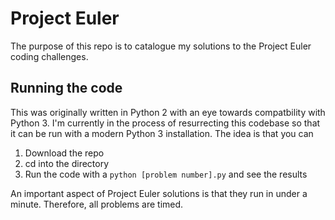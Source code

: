 # Project Euler
The purpose of this repo is to catalogue my solutions to the Project Euler coding challenges.

## Running the code
This was originally written in Python 2 with an eye towards compatbility with Python 3. I'm currently in the process of resurrecting this codebase so that it can be run with a modern Python 3 installation. The idea is that you can

1. Download the repo
2. cd into the directory
3. Run the code with a `python [problem number].py` and see the results

An important aspect of Project Euler solutions is that they run in under a minute. Therefore, all problems are timed.
